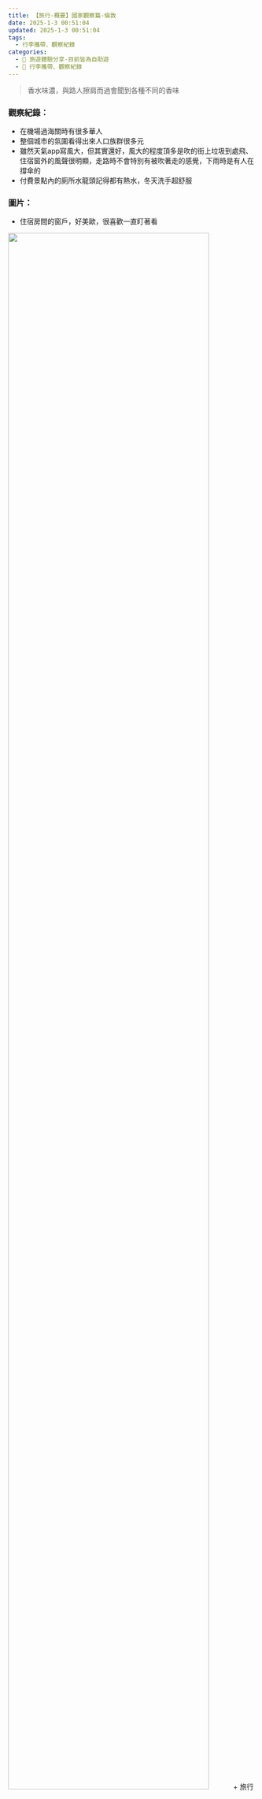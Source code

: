 ```yaml
---
title: 【旅行-概要】國家觀察篇-倫敦
date: 2025-1-3 00:51:04
updated: 2025-1-3 00:51:04
tags:
  - 行李攜帶、觀察紀錄
categories: 
  - 🌴 旅遊體驗分享-目前皆為自助遊
  - 🥥 行李攜帶、觀察紀錄
---
```

>	香水味濃，與路人擦肩而過會聞到各種不同的香味
<!-- more -->

### 觀察紀錄：
+ 在機場過海關時有很多華人
+ 整個城市的氛圍看得出來人口族群很多元
+ 雖然天氣app寫風大，但其實還好，風大的程度頂多是吹的街上垃圾到處飛、住宿窗外的風聲很明顯，走路時不會特別有被吹著走的感覺，下雨時是有人在撐傘的
+ 付費景點內的廁所水龍頭記得都有熱水，冬天洗手超舒服

### 圖片：
+ 住宿房間的窗戶，好美歐，很喜歡一直盯著看
<img src="https://i.imgur.com/iMzKui9.jpeg" width="90%" height="90%">
+ 旅行時下雨多半在夜晚或清晨，出門幾乎沒有遇到下雨，還有遇到出太陽嘿嘿
<img src="https://i.imgur.com/w3fLv1C.jpeg" width="90%" height="90%">
+ 左圖：好美的一棵大樹。右圖：黃昏的樣貌
<img src="https://i.imgur.com/A7FZkYY.jpeg" width="90%" height="90%">
+ 行人通行的按鈕（很多人都直接走，但我怕被車撞都會按）
<img src="https://i.imgur.com/JCjjlgR.jpeg" width="90%" height="90%">
+ 左圖：街上巴士很多台。右圖：地面很貼心，有寫提醒標語，提醒行人過馬路記得看車子的來向
<img src="https://i.imgur.com/MoYJa6a.jpeg" width="90%" height="90%">
+ 剛好聖誕街拍到公車車尾有戴聖誕帽的卡通，可愛。還有看到很酷很瞎趴的載客電動車
<img src="https://i.imgur.com/zJJoWJj.jpeg" width="90%" height="90%">
+ 住宿有netflix！！超超超開心！！晚上回住宿可以追單身即地獄
<img src="https://i.imgur.com/arA8R9O.jpeg" width="90%" height="90%">